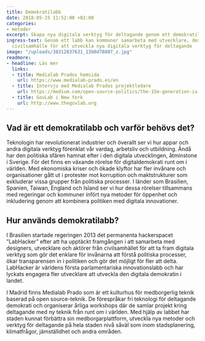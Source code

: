 ```yaml
---
title: Demokratilabb
date: 2018-05-15 11:52:00 +02:00
categories:
- metoder
excerpt: Skapa nya digitala verktyg för deltagande genom ett demokratilabb
ingress-text: Genom ett labb kan kommuner samarbeta med utvecklare, designers och
  civilsamhälle för att utveckla nya digitala verktyg för deltagande
image: "/uploads/38312837631_13b0d78807_z.jpg"
readmore:
- headline: Läs mer
  links:
  - title: Medialab Prados hemsida
    url: https://www.medialab-prado.es/en
  - title: Intervju med Medialab Prados projektledare
    url: https://medium.com/open-source-politics/the-15m-generation-is-fulfilling-its-promise-of-political-renewal-through-podemos-and-madrids-4c8bd3b50fe8
  - title: GovLab i New York
    url: http://www.thegovlab.org
---
```


## Vad är ett demokratilabb och varför behövs det?
Teknologin har revolutionerat industrier och överallt ser vi hur appar och andra digitala verktyg förenklat vår vardag, arbetsliv och utbildning. Ändå har den politiska sfären hamnat efter i den digitala utvecklingen, åtminstone i Sverige. För det finns en växande rörelse för digitaldemokrati runt om i världen.  Med ekonomiska kriser och ökade klyftor har fler invånare och organisationer gått ut i protester mot korruption och maktstrukturer som exkluderar vissa grupper från politiska processer. I länder som Brasilien, Spanien, Taiwan, England och Island ser vi hur dessa rörelser tillsammans med regeringar och kommuner infört nya metoder för öppenhet och inkludering genom att kombinera politiken med digitala innovationer. 

## Hur används demokratilabb?
I Brasilien startade regeringen 2013 det permanenta hackerspacet ”LabHacker” efter att ha upptäckt framgången i att samarbeta med designers, utvecklare och aktörer från civilsamhället för att ta fram digitala verktyg som gör det enklare för invånarna att förstå politiska processer, ökar transparensen in i politiken och gör det möjligt för fler att delta. LabHacker är världens första parlamentariska innovationslabb och har lyckats engagera fler utvecklare att utveckla den digitala demokratin i landet. 

I Madrid finns Medialab Prado som är ett kulturhus för medborgerlig teknik baserad på open source-teknik. De förespråkar fri teknologi för deltagande demokrati och organiserar årliga workshops där de samlar projekt kring deltagande med ny teknik från runt om i världen. Med hjälp av labbet har staden kunnat förbättra sin medborgarplattform, utveckla nya metoder och verktyg för deltagande på hela staden nivå såväl som inom stadsplanering, klimatfrågor, jämställdhet och andra områden.